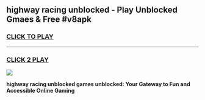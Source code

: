 
## highway racing unblocked - Play Unblocked Gmaes & Free #v8apk
<h3>
<a href="https://news.freeplayer.one?title=highway_racing_unblocked&ref=24F">CLICK TO PLAY</a></h3>
<hr>

<h3>
<a href="https://news.freeplayer.one?title=highway_racing_unblocked&ref=24F">CLICK 2 PLAY</a>
  
</h3>

<a href="https://news.freeplayer.one?title=highway_racing_unblocked&ref=24F/"><img src="https://clearcache.store/games.png"></a>


**highway racing unblocked games unblocked: Your Gateway to Fun and Accessible Online Gaming**
